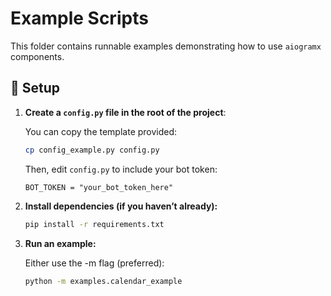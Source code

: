 # Example Scripts

This folder contains runnable examples demonstrating how to use `aiogramx` components.

## 🔧 Setup

1. **Create a `config.py` file in the root of the project**:

   You can copy the template provided:

   ```bash
   cp config_example.py config.py
   ```

   Then, edit `config.py` to include your bot token:

    ```text
    BOT_TOKEN = "your_bot_token_here"
    ```
   
2. **Install dependencies (if you haven’t already):**

    ```bash
    pip install -r requirements.txt
    ```

3. **Run an example:**

    Either use the -m flag (preferred):
    
    ```bash
    python -m examples.calendar_example
    ```